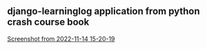 ## django-learninglog application from python crash course book
[Screenshot from 2022-11-14 15-20-19](https://user-images.githubusercontent.com/44553579/201697796-ca6c9861-36f4-4b98-8141-b0849a271032.png)
